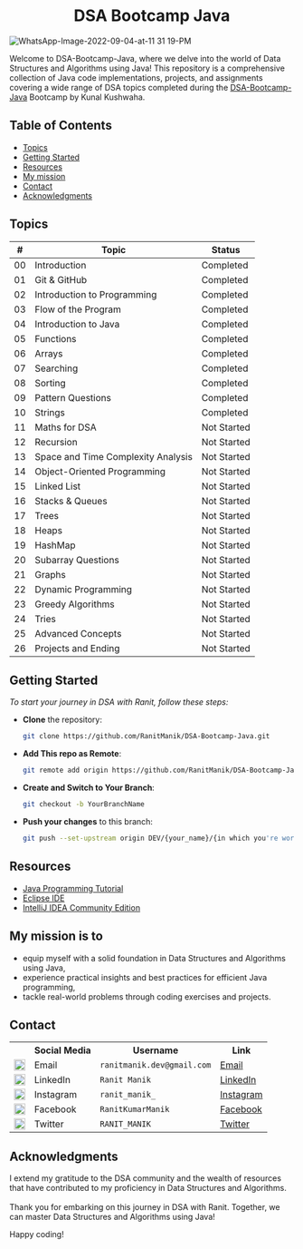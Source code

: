 <div align="center">
 <h1>DSA Bootcamp Java</h1>
</div> 

![WhatsApp-Image-2022-09-04-at-11 31 19-PM](https://github.com/RanitManik/DSAwithRanit/assets/138437760/729510b5-16c7-446d-9aa3-33402e385303)

Welcome to DSA-Bootcamp-Java, where we delve into the world of Data Structures and Algorithms using Java! This
repository is a comprehensive collection of Java code implementations, projects, and assignments covering a wide range
of DSA topics completed during
the [DSA-Bootcamp-Java](https://youtube.com/playlist?list=PL9gnSGHSqcnr_DxHsP7AW9ftq0AtAyYqJ&si=gh8cviNOehm7eT8R)
Bootcamp by Kunal Kushwaha.

## Table of Contents

- [Topics](#topics)
- [Getting Started](#getting-started)
- [Resources](#resources)
- [My mission](#my-mission-is-to)
- [Contact](#contact)
- [Acknowledgments](#acknowledgments)

## Topics

| #  | Topic                              | Status      |
|----|------------------------------------|-------------|
| 00 | Introduction                       | Completed   |
| 01 | Git & GitHub                       | Completed   |
| 02 | Introduction to Programming        | Completed   |
| 03 | Flow of the Program                | Completed   |
| 04 | Introduction to Java               | Completed   |
| 05 | Functions                          | Completed   |
| 06 | Arrays                             | Completed   |
| 07 | Searching                          | Completed   |
| 08 | Sorting                            | Completed   |
| 09 | Pattern Questions                  | Completed   |
| 10 | Strings                            | Completed   |
| 11 | Maths for DSA                      | Not Started |
| 12 | Recursion                          | Not Started |
| 13 | Space and Time Complexity Analysis | Not Started |
| 14 | Object-Oriented Programming        | Not Started |
| 15 | Linked List                        | Not Started |
| 16 | Stacks & Queues                    | Not Started |
| 17 | Trees                              | Not Started |
| 18 | Heaps                              | Not Started |
| 19 | HashMap                            | Not Started |
| 20 | Subarray Questions                 | Not Started |
| 21 | Graphs                             | Not Started |
| 22 | Dynamic Programming                | Not Started |
| 23 | Greedy Algorithms                  | Not Started |
| 24 | Tries                              | Not Started |
| 25 | Advanced Concepts                  | Not Started |
| 26 | Projects and Ending                | Not Started |

## Getting Started

_To start your journey in DSA with Ranit, follow these steps:_

- **Clone** the repository:

  ```bash
  git clone https://github.com/RanitManik/DSA-Bootcamp-Java.git
  ```

- **Add This repo as Remote**:

   ```bash
   git remote add origin https://github.com/RanitManik/DSA-Bootcamp-Java.git
   ```

- **Create and Switch to Your Branch**:

   ```bash
   git checkout -b YourBranchName
   ```

- **Push your changes** to this branch:

   ```bash
   git push --set-upstream origin DEV/{your_name}/{in which you're working on}
   ```

<!-- CONTACT -->

## Resources

* [Java Programming Tutorial](https://youtube.com/playlist?list=PL9gnSGHSqcnr_DxHsP7AW9ftq0AtAyYqJ&si=vqJ3knXgQfLjig82)
* [Eclipse IDE](https://www.eclipse.org/downloads/)
* [IntelliJ IDEA Community Edition](https://www.jetbrains.com/idea/download/)

## My mission is to

- equip myself with a solid foundation in Data Structures and Algorithms using Java,
- experience practical insights and best practices for efficient Java programming,
- tackle real-world problems through coding exercises and projects.

## Contact

<table>
  <tr>
    <th></th>
    <th>Social Media</th>
    <th>Username</th>
    <th>Link</th>
  </tr>
  <tr>
    <td><img src="https://cdn4.iconfinder.com/data/icons/social-media-logos-6/512/112-gmail_email_mail-512.png" width="20" /></td>
    <td>Email</td>
    <td><code>ranitmanik.dev@gmail.com</code></td>
    <td><a href="mailto:ranitmanik.dev@gmail.com" target="_blank">Email</a></td>
  </tr>
  <tr>
    <td><img src="https://upload.wikimedia.org/wikipedia/commons/thumb/c/ca/LinkedIn_logo_initials.png/480px-LinkedIn_logo_initials.png" width="20" /></td>
    <td>LinkedIn</td>
    <td><code>Ranit Manik</code></td>
    <td><a href="https://www.linkedin.com/in/ranit-manik/" target="_blank">LinkedIn</a></td>
  </tr>
  <tr>
    <td><img src="https://upload.wikimedia.org/wikipedia/commons/thumb/a/a5/Instagram_icon.png/600px-Instagram_icon.png" width="20" /></td>
    <td>Instagram</td>
    <td><code>ranit_manik_</code></td>
    <td><a href="https://www.instagram.com/ranit_manik_/" target="_blank">Instagram</a></td>
  </tr>
  <tr>
    <td><img src="https://upload.wikimedia.org/wikipedia/commons/6/6c/Facebook_Logo_2023.png" width="20" /></td>
    <td>Facebook</td>
    <td><code>RanitKumarManik</code></td>
    <td><a href="https://www.facebook.com/RanitKumarManik/" target="_blank">Facebook</a></td>
  </tr>
  <tr>
    <td><img src="https://upload.wikimedia.org/wikipedia/commons/thumb/6/6f/Logo_of_Twitter.svg/512px-Logo_of_Twitter.svg.png" width="20" /></td>
    <td>Twitter</td>
    <td><code>RANIT_MANIK</code></td>
    <td><a href="https://twitter.com/RANIT_MANIK" target="_blank">Twitter</a></td>
  </tr>
</table>

## Acknowledgments

I extend my gratitude to the DSA community and the wealth of resources that have contributed to my proficiency in Data
Structures and Algorithms.</br>
</br>Thank you for embarking on this journey in DSA with Ranit. Together, we can master Data Structures and Algorithms
using Java!

Happy coding!


